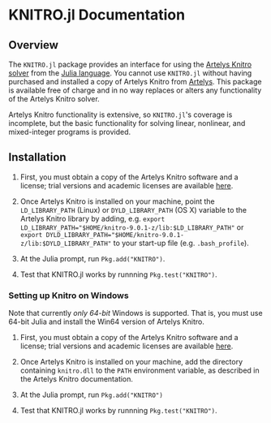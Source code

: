 # KNITRO.jl Documentation

## Overview

The `KNITRO.jl` package provides an interface for using the [Artelys Knitro solver](http://www.ziena.com/knitro.htm) from the [Julia language](http://julialang.org). You cannot use `KNITRO.jl` without having purchased and installed a copy of Artelys Knitro from [Artelys](https://www.artelys.com). This package is available free of charge and in no way replaces or alters any functionality of the Artelys Knitro solver.

Artelys Knitro functionality is extensive, so `KNITRO.jl`'s coverage is incomplete, but the basic functionality for solving linear, nonlinear, and mixed-integer programs is provided.

## Installation

1. First, you must obtain a copy of the Artelys Knitro software and a license; trial versions and academic licenses are available [here](https://www.artelys.com/en/optimization-tools/knitro#downloads-tab).

2. Once Artelys Knitro is installed on your machine, point the `LD_LIBRARY_PATH` (Linux) or `DYLD_LIBRARY_PATH` (OS X) variable to the Artelys Knitro library by adding, e.g. `export LD_LIBRARY_PATH="$HOME/knitro-9.0.1-z/lib:$LD_LIBRARY_PATH"` or `export DYLD_LIBRARY_PATH="$HOME/knitro-9.0.1-z/lib:$DYLD_LIBRARY_PATH"` to your start-up file (e.g. `.bash_profile`).

3. At the Julia prompt, run `Pkg.add("KNITRO")`.

4. Test that KNITRO.jl works by runnning `Pkg.test("KNITRO")`.

### Setting up Knitro on Windows
Note that currently *only 64-bit* Windows is supported. That is, you must use 64-bit Julia and install the Win64 version of Artelys Knitro.

1. First, you must obtain a copy of the Artelys Knitro software and a license; trial versions and academic licenses are available [here](https://www.artelys.com/en/optimization-tools/knitro#downloads-tab).

2. Once Artelys Knitro is installed on your machine, add the directory containing `knitro.dll` to the `PATH` environment variable, as described in the Artelys Knitro documentation. 

3. At the Julia prompt, run `Pkg.add("KNITRO")`

4. Test that KNITRO.jl works by runnning `Pkg.test("KNITRO")`.
